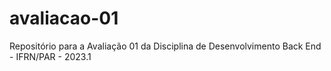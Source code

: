 # avaliacao-01
Repositório para a Avaliação 01 da Disciplina de Desenvolvimento Back End - IFRN/PAR - 2023.1
